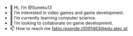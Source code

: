 - 👋 Hi, I’m @Suneku13
- 👀 I’m interested in video games and game development.
- 🌱 I’m currently learning computer science.
- 💞️ I’m looking to collaborate on game development.
- 📫 How to reach me fabio.resende.t0091463@edu.atec.pt

<!---
Suneku13/Suneku13 is a ✨ special ✨ repository because its `README.md` (this file) appears on your GitHub profile.
You can click the Preview link to take a look at your changes.
--->
